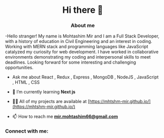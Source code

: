 <h1 align="center">Hi there 👋 </h1>
<h3 align="center">About me</h3>
-Hello stranger! My name is  Mohtashim Mir and I am a Full Stack Developer, with a history of education in Civil Engineering and an interest in coding.
Working with MERN stack and programming languages like JavaScript catalyzed my curiosity for web development.
I have worked in collaborative environments demonstrating my coding and interpersonal skills to meet deadlines. Looking forward for some interesting and challenging opportunities.

- Ask me about React , Redux , Express , MongoDB , NodeJS , JavaScript , HTML , CSS
- 🌱 I’m currently learning **Next js**

- 👨‍💻 All of my projects are available at [https://mhtshm-mir.github.io/](https://mhtshm-mir.github.io/)

- 📫 How to reach me **mir.mohtashim66@gmail.com**

<h3 align="left">Connect with me:</h3>
